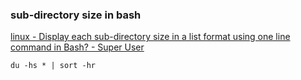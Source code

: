 ###  sub-directory size in bash


[linux - Display each sub-directory size in a list format using one line command in Bash? - Super User](https://superuser.com/questions/554319/display-each-sub-directory-size-in-a-list-format-using-one-line-command-in-bash)


 

```shell
du -hs * | sort -hr


```
